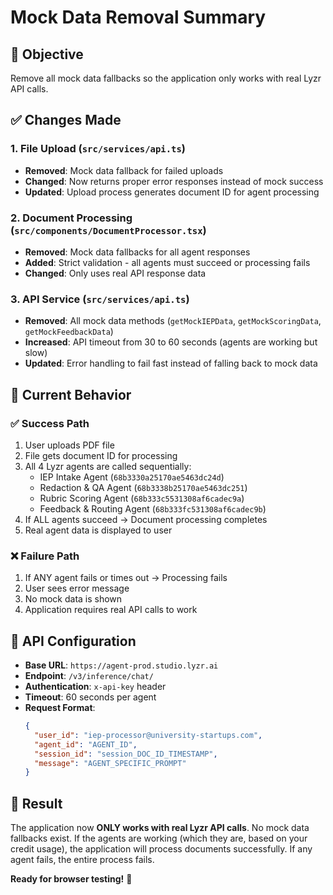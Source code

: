 # Mock Data Removal Summary

## 🎯 **Objective**
Remove all mock data fallbacks so the application only works with real Lyzr API calls.

## ✅ **Changes Made**

### 1. **File Upload (`src/services/api.ts`)**
- **Removed**: Mock data fallback for failed uploads
- **Changed**: Now returns proper error responses instead of mock success
- **Updated**: Upload process generates document ID for agent processing

### 2. **Document Processing (`src/components/DocumentProcessor.tsx`)**
- **Removed**: Mock data fallbacks for all agent responses
- **Added**: Strict validation - all agents must succeed or processing fails
- **Changed**: Only uses real API response data

### 3. **API Service (`src/services/api.ts`)**
- **Removed**: All mock data methods (`getMockIEPData`, `getMockScoringData`, `getMockFeedbackData`)
- **Increased**: API timeout from 30 to 60 seconds (agents are working but slow)
- **Updated**: Error handling to fail fast instead of falling back to mock data

## 🚀 **Current Behavior**

### ✅ **Success Path**
1. User uploads PDF file
2. File gets document ID for processing
3. All 4 Lyzr agents are called sequentially:
   - IEP Intake Agent (`68b3330a25170ae5463dc24d`)
   - Redaction & QA Agent (`68b3338b25170ae5463dc251`)
   - Rubric Scoring Agent (`68b333c5531308af6cadec9a`)
   - Feedback & Routing Agent (`68b333fc531308af6cadec9b`)
4. If ALL agents succeed → Document processing completes
5. Real agent data is displayed to user

### ❌ **Failure Path**
1. If ANY agent fails or times out → Processing fails
2. User sees error message
3. No mock data is shown
4. Application requires real API calls to work

## 🔧 **API Configuration**

- **Base URL**: `https://agent-prod.studio.lyzr.ai`
- **Endpoint**: `/v3/inference/chat/`
- **Authentication**: `x-api-key` header
- **Timeout**: 60 seconds per agent
- **Request Format**: 
  ```json
  {
    "user_id": "iep-processor@university-startups.com",
    "agent_id": "AGENT_ID",
    "session_id": "session_DOC_ID_TIMESTAMP",
    "message": "AGENT_SPECIFIC_PROMPT"
  }
  ```

## 🎉 **Result**

The application now **ONLY works with real Lyzr API calls**. No mock data fallbacks exist. If the agents are working (which they are, based on your credit usage), the application will process documents successfully. If any agent fails, the entire process fails.

**Ready for browser testing!** 🚀
